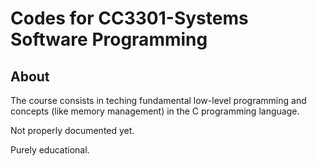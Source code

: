 # Codes for CC3301-Systems Software Programming



## About

The course consists in teching fundamental low-level programming and concepts (like memory management) in the C programming language.

Not properly documented yet.

Purely educational.
